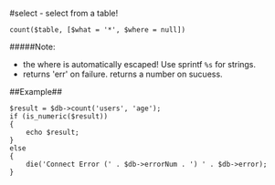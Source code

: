 #select - select from a table!
```
count($table, [$what = '*', $where = null])

```
#####Note:

* the where is automatically escaped! Use sprintf `%s` for strings.
* returns 'err' on failure. returns a number on sucuess.

##Example##
```
$result = $db->count('users', 'age');
if (is_numeric($result))
{
	echo $result;
}
else
{
	die('Connect Error (' . $db->errorNum . ') ' . $db->error); 
}
```
